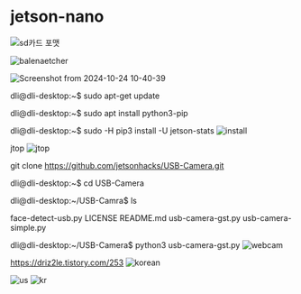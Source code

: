 # jetson-nano

![sd카드 포맷](https://github.com/user-attachments/assets/6e5c9554-bc0a-43fa-adaf-12ca8c1313a2)


![balenaetcher](https://github.com/user-attachments/assets/9d3e0288-67a3-43e4-9a23-3dc8168499f4)


![Screenshot from 2024-10-24 10-40-39](https://github.com/user-attachments/assets/5024e93b-94f5-4cf8-ab1e-5d551d4a8658)


dli@dli-desktop:~$ sudo apt-get update

dli@dli-desktop:~$ sudo apt install python3-pip

dli@dli-desktop:~$  sudo -H pip3 install -U jetson-stats
![install](https://github.com/user-attachments/assets/88e8ee78-3a22-468b-94c0-a9b231d5f210)

jtop
![jtop](https://github.com/user-attachments/assets/acaa29d4-d3bc-4175-b43a-85bcec49b067)

git clone https://github.com/jetsonhacks/USB-Camera.git

dli@dli-desktop:~$ cd USB-Camera

dli@dli-desktop:~/USB-Camra$ ls

  face-detect-usb.py  LICENSE  README.md  usb-camera-gst.py  usb-camera-simple.py

dli@dli-desktop:~/USB-Camera$ python3 usb-camera-gst.py
![webcam](https://github.com/user-attachments/assets/4d8e87ec-49e6-41a2-875e-69dcda1a17b0)


https://driz2le.tistory.com/253
![korean](https://github.com/user-attachments/assets/4f8b6f2b-b1d1-441d-83d3-ef56ed387312)

![us](https://github.com/user-attachments/assets/726f1f4f-a657-4bf0-bdbf-e2a87d848294)
![kr](https://github.com/user-attachments/assets/dcb00712-3806-4a62-a54e-2216732d086e)




